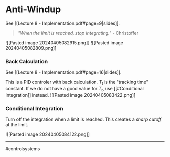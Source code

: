 # Anti-Windup
See [[Lecture 8 - Implementation.pdf#page=9|slides]].

> *"When the limit is reached, stop integrating."*
>\- Christoffer

![[Pasted image 20240405082915.png]]
![[Pasted image 20240405082809.png]]

### Back Calculation
See [[Lecture 8 - Implementation.pdf#page=16|slides]].

This is a PID controler with back calculation. $T_{t}$ is the "tracking time" constant. If we do not have a good value for $T_t$, use [[#Conditional Integration]] instead.
![[Pasted image 20240405083422.png]]

### Conditional Integration
Turn off the integration when a limit is reached. This creates a *sharp cutoff* at the limit.

![[Pasted image 20240405084122.png]]

---
#controlsystems